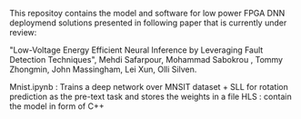 This repositoy contains the model and software for low power FPGA DNN deploymend solutions presented in following paper that is currently under review:

"Low-Voltage Energy Efficient Neural Inference by Leveraging Fault Detection Techniques", Mehdi Safarpour, ‪Mohammad Sabokrou , Tommy Zhongmin,  John Massingham,  Lei Xun,              Olli Silven.


Mnist.ipynb : Trains a deep network over MNSIT dataset + SLL for rotation prediction as the pre-text task and stores the weights in a file
HLS : contain the model in form of C++



